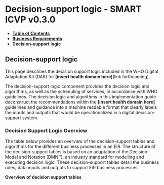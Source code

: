 # Decision-support logic - SMART ICVP v0.3.0

* [**Table of Contents**](toc.md)
* [**Business Requirements**](business-requirements.md)
* **Decision-support logic**

## Decision-support logic

This page describes the decision support logic included in the WHO Digital Adaptation Kit (DAK) for **[insert health domain here]**(link forthcoming).

The decision-support logic component provides the decision logic and algorithms, as well as the scheduling of services, in accordance with WHO guidelines. The decision logic and algorithms in this implementation guide deconstruct the recommendations within the **[insert health domain here]** guidelines and guidance into a machine readable format that clearly labels the inputs and outputs that would be operationalized in a digital decision-support system.

### Decision Support Logic Overview

The table below provides an overview of the decision-support tables and algorithms for the different business processes in an EIR. The structure of the decision-support tables is based on an adaptation of the Decision Model and Notation (DMN™), an industry standard for modelling and executing decision logic. These decision-support tables detail the business rules, data inputs and outputs to support EIR business processes.

**Overview of decision support tables**

